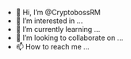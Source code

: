 - 👋 Hi, I’m @CryptobossRM
- 👀 I’m interested in ...
- 🌱 I’m currently learning ...
- 💞️ I’m looking to collaborate on ...
- 📫 How to reach me ...

<!---
CryptobossRM/CryptobossRM is a ✨ special ✨ repository because its `README.md` (this file) appears on your GitHub profile.
You can click the Preview link to take a look at your changes.
--->
